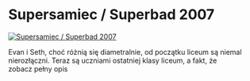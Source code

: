 Supersamiec / Superbad 2007 
=============
[![Supersamiec / Superbad 2007 ](http://vidos.pl/images/player.gif)](http://vidos.pl/supersamiec-superbad-2007)

 Evan i Seth, choć różnią się diametralnie, od początku liceum są niemal nierozłączni. Teraz są uczniami ostatniej klasy liceum, a fakt, że zobacz pełny opis
